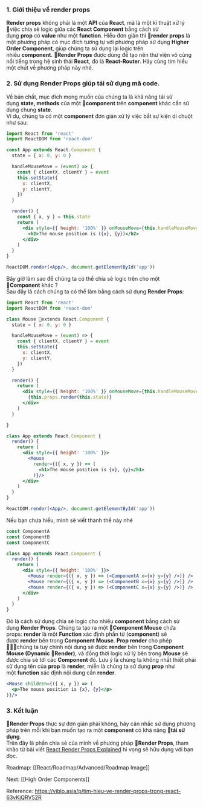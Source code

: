 ### 1. Giới thiệu về **render props**

**Render props** không phải là một **API** của **React**, mà là một kĩ thuật xử lý việc chia sẻ logic giữa các **React Component** bằng cách sử dụng **prop** có **value** như một **function**. Hiểu đơn giản thì **render props** là một phương pháp có mục đích tương tự với phương pháp sử dụng **Higher Order Component**, giúp chúng ta sử dụng lại logic trên nhiều **component**. **Render Props** được dùng để tạo nên thư viện vô cùng nổi tiếng trong hệ sinh thái **React**, đó là **React-Router**. Hãy cùng tìm hiểu một chút về phương pháp này nhé.

### 2. Sử dụng **Render Props** giúp tái sử dụng mã code.

Về bản chất, mục đích mong muốn của chúng ta là khả năng tái sử dụng **state, methods** của một **component** trên **component** khác cần sử dụng chung **state**.  
Ví dụ, chúng ta có một **component** đơn giản xử lý việc bắt sự kiện di chuột như sau:

```jsx
import React from 'react'
import ReactDOM from 'react-dom'

const App extends React.Component {
  state = { x: 0, y: 0 }

  handleMouseMove = (event) => {
    const { clientX, clientY } = event
    this.setState({
      x: clientX,
      y: clientY,
    })
  }

  render() {
    const { x, y } = this.state
    return (
      <div style={{ height: '100%' }} onMouseMove={this.handleMouseMove}>
        <h2>The mouse position is ({x}, {y})</h2>
      </div>
    )
  }
}

ReactDOM.render(<App/>, document.getElementById('app'))

```

Bây giờ làm sao để chúng ta có thể chia sẻ logic trên cho một **Component** khác ?  
Sau đây là cách chúng ta có thể làm bằng cách sử dụng **Render Props**:

```jsx
import React from 'react'
import ReactDOM from 'react-dom'

class Mouse extends React.Component {
  state = { x: 0, y: 0 }

  handleMouseMove = (event) => {
    const { clientX, clientY } = event
    this.setState({
      x: clientX,
      y: clientY,
    })
  }

  render() {
    return (
      <div style={{ height: '100%' }} onMouseMove={this.handleMouseMove}>
        {this.props.render(this.state)}
      </div>
    )
  }

}

class App extends React.Component {
  render() {
    return (
      <div style={{ height: '100%' }}>
        <Mouse
          render={({ x, y }) => (
            <h1>The mouse position is {x}, {y}</h1>
          )}/>
      </div>
    )
  }
}

ReactDOM.render(<App/>, document.getElementById('app'))

```

Nếu bạn chưa hiểu, mình sẽ viết thành thế này nhé

```jsx
const ComponentA
const ComponentB
const ComponentC

class App extends React.Component {
  render() {
    return (
      <div style={{ height: '100%' }}>
        <Mouse render={({ x, y }) => (<ComponentA x={x} y={y} />)} />
        <Mouse render={({ x, y }) => (<ComponentB x={x} y={y} />)} />
        <Mouse render={({ x, y }) => (<ComponentC x={x} y={y} />)} />
      </div>
    )
  }
}

```

Đó là cách sử dụng chia sẻ logic cho nhiều **component** bằng cách sử dụng **Render Props**. Chúng ta tạo ra một **Component Mouse** chứa props: **render** là một **Function** xác định phần tử (**component**) sẽ được **render** bên trong **Component Mouse**. **Prop render** cho phép chúng ta tuỳ chỉnh nội dung sẽ được **render** bên trong **Component Mouse (Dynamic Render)**, và đồng thời logic xử lý bên trong **Mouse** sẽ được chia sẻ tới các **Component** đó. Lưu ý là chúng ta không nhất thiết phải sử dụng tên của **prop** là **render**, miễn là chúng ta sử dụng **prop** như một **function** xác định nội dung cần **render**.

```jsx
<Mouse children={({ x, y }) => (
  <p>The mouse position is {x}, {y}</p>
)}/>

```

### 3. Kết luận

**Render Props** thực sự đơn giản phải không, hãy cân nhắc sử dụng phương pháp trên mỗi khi bạn muốn tạo ra một **component** có khả năng **tái sử dụng**.  
Trên đây là phần chia sẻ của mình về phương pháp **Render Props**, tham khảo từ bài viết [React Render Props Explained](https://scotch.io/tutorials/react-render-props-explained) hi vọng sẽ hữu dụng với bạn đọc.


Roadmap: [[React/Roadmap/Advanced/Roadmap Image]]

Next: [[High Order Components]]

Reference: https://viblo.asia/p/tim-hieu-ve-render-props-trong-react-63vKjQRV52R

